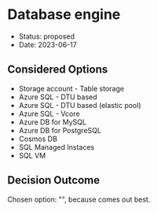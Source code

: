 # Database engine

* Status: proposed
* Date: 2023-06-17

## Considered Options

* Storage account - Table storage
* Azure SQL - DTU based
* Azure SQL - DTU based (elastic pool)
* Azure SQL - Vcore
* Azure DB for MySQL
* Azure DB for PostgreSQL
* Cosmos DB
* SQL Managed Instaces
* SQL VM

## Decision Outcome

Chosen option: "", because comes out best.
